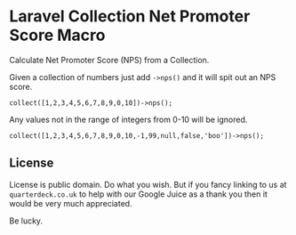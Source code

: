 # Laravel Collection Net Promoter Score Macro

Calculate Net Promoter Score (NPS) from a Collection.

Given a collection of numbers just add `->nps()` and it will spit out an NPS score.

`collect([1,2,3,4,5,6,7,8,9,0,10])->nps();`

Any values not in the range of integers from 0-10 will be ignored.

`collect([1,2,3,4,5,6,7,8,9,0,10,-1,99,null,false,'boo'])->nps();`

## License

License is public domain. Do what you wish. But if you fancy linking to us at `quarterdeck.co.uk` to help with our Google Juice as a thank you then it would be very much appreciated.

Be lucky.

